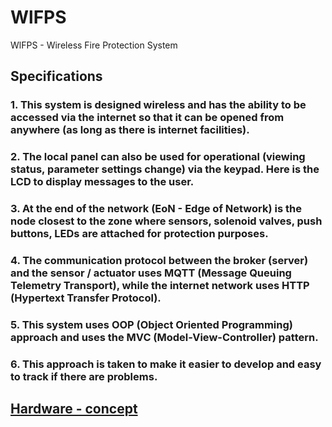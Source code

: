 # WlFPS
WlFPS - Wireless Fire Protection System

## Specifications
### 1. This system is designed wireless and has the ability to be accessed via the internet so that it can be opened from anywhere (as long as there is internet facilities).
### 2. The local panel can also be used for operational (viewing status, parameter settings change) via the keypad. Here is the LCD to display messages to the user.
### 3. At the end of the network (EoN - Edge of Network) is the node closest to the zone where sensors, solenoid valves, push buttons, LEDs are attached for protection purposes.
### 4. The communication protocol between the broker (server) and the sensor / actuator uses MQTT (Message Queuing Telemetry Transport), while the internet network uses HTTP (Hypertext Transfer Protocol).
### 5. This system uses OOP (Object Oriented Programming) approach and uses the MVC (Model-View-Controller) pattern.
### 6. This approach is taken to make it easier to develop and easy to track if there are problems.
## [Hardware - concept](https://github.com/slametsampon/WlFPS/blob/main/WlFPS-HW.jpg)